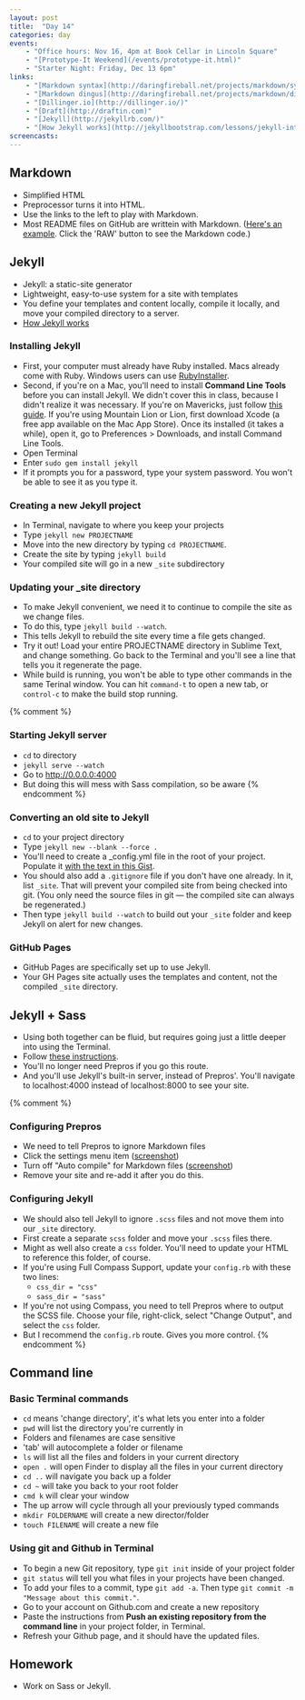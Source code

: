 ```yaml
---
layout: post
title:  "Day 14"
categories: day
events:
    - "Office hours: Nov 16, 4pm at Book Cellar in Lincoln Square"
    - "[Prototype-It Weekend](/events/prototype-it.html)"
    - "Starter Night: Friday, Dec 13 6pm"
links:
    - "[Markdown syntax](http://daringfireball.net/projects/markdown/syntax)"
    - "[Markdown dingus](http://daringfireball.net/projects/markdown/dingus)"
    - "[Dillinger.io](http://dillinger.io/)"
    - "[Draft](http://draftin.com)"
    - "[Jekyll](http://jekyllrb.com/)"
    - "[How Jekyll works](http://jekyllbootstrap.com/lessons/jekyll-introduction.html)"
screencasts:
---
```


## Markdown

- Simplified HTML
- Preprocessor turns it into HTML.
- Use the links to the left to play with Markdown.
- Most README files on GitHub are writtein with Markdown. ([Here's an example](https://github.com/tsl-frontend/scaffold/blob/master/README.md). Click the 'RAW' button to see the Markdown code.)

## Jekyll

- Jekyll: a static-site generator
- Lightweight, easy-to-use system for a site with templates
- You define your templates and content locally, compile it locally, and move your compiled directory to a server.
- [How Jekyll works](http://jekyllbootstrap.com/lessons/jekyll-introduction.html)

### Installing Jekyll

- First, your computer must already have Ruby installed. Macs already come with Ruby. Windows users can use [RubyInstaller](http://rubyinstaller.org/).
- Second, if you're on a Mac, you'll need to install **Command Line Tools** before you can install Jekyll. We didn't cover this in class, because I didn't realize it was necessary. If you're on Mavericks, just follow [this guide](http://www.computersnyou.com/2025/). If you're using Mountain Lion or Lion, first download Xcode (a free app available on the Mac App Store). Once its installed (it takes a while), open it, go to Preferences > Downloads, and install Command Line Tools.
- Open Terminal
- Enter `sudo gem install jekyll`
- If it prompts you for a password, type your system password. You won't be able to see it as you type it.

### Creating a new Jekyll project

- In Terminal, navigate to where you keep your projects
- Type `jekyll new PROJECTNAME`
- Move into the new directory by typing `cd PROJECTNAME`.
- Create the site by typing `jekyll build`
- Your compiled site will go in a new `_site` subdirectory

### Updating your _site directory

- To make Jekyll convenient, we need it to continue to compile the site as we change files.
- To do this, type `jekyll build --watch`.
- This tells Jekyll to rebuild the site every time a file gets changed.
- Try it out! Load your entire PROJECTNAME directory in Sublime Text, and change something. Go back to the Terminal and you'll see a line that tells you it regenerate the page.
- While build is running, you won't be able to type other commands in the same Terinal window. You can hit `command-t` to open a new tab, or `control-c` to make the build stop running.

{% comment %}
### Starting Jekyll server

- `cd` to directory
- `jekyll serve --watch`
- Go to http://0.0.0.0:4000
- But doing this will mess with Sass compilation, so be aware
{% endcomment %}

### Converting an old site to Jekyll

- `cd` to your project directory
- Type `jekyll new --blank --force .`
- You'll need to create a _config.yml file in the root of your project. Populate it [with the text in this Gist](https://gist.github.com/santheo/7470209/raw/a172a027009e32f669d3a951c3306122796f6de2/gistfile1.txt).
- You should also add a `.gitignore` file if you don't have one already. In it, list `_site`. That will prevent your compiled site from being checked into git. (You only need the source files in git — the compiled site can always be regenerated.)
- Then type `jekyll build --watch` to build out your `_site` folder and keep Jekyll on alert for new changes.

### GitHub Pages

- GitHub Pages are specifically set up to use Jekyll.
- Your GH Pages site actually uses the templates and content, not the compiled `_site` directory.

## Jekyll + Sass

- Using both together can be fluid, but requires going just a little deeper into using the Terminal.
- Follow [these instructions](http://davidpots.com/blog/jekyll-github-pages-compass/).
- You'll no longer need Prepros if you go this route.
- And you'll use Jekyll's built-in server, instead of Prepros'. You'll navigate to localhost:4000 instead of localhost:8000 to see your site.

{% comment %}
### Configuring Prepros

- We need to tell Prepros to ignore Markdown files
- Click the settings menu item ([screenshot](http://cl.ly/image/372f422S3v0c))
- Turn off "Auto compile" for Markdown files ([screenshot](http://cl.ly/image/3z0E0Y2l453t))
- Remove your site and re-add it after you do this.

### Configuring Jekyll

- We should also tell Jekyll to ignore `.scss` files and not move them into our `_site` directory.
- First create a separate `scss` folder and move your `.scss` files there.
- Might as well also create a `css` folder. You'll need to update your HTML to reference this folder, of course.
- If you're using Full Compass Support, update your `config.rb` with these two lines:
  - `css_dir = "css"`
  - `sass_dir = "sass"`
- If you're not using Compass, you need to tell Prepros where to output the SCSS file. Choose your file, right-click, select "Change Output", and select the `css` folder.
- But I recommend the `config.rb` route. Gives you more control.
{% endcomment %}

## Command line

### Basic Terminal commands

- `cd` means 'change directory', it's what lets you enter into a folder
- `pwd` will list the directory you're currently in
- Folders and filenames are case sensitive
- 'tab' will autocomplete a folder or filename
- `ls` will list all the files and folders in your current directory
- `open .` will open Finder to display all the files in your current directory
- `cd ..` will navigate you back up a folder
- `cd ~` will take you back to your root folder
- `cmd k` will clear your window
- The up arrow will cycle through all your previously typed commands
- `mkdir FOLDERNAME` will create a new director/folder
- `touch FILENAME` will create a new file

### Using git and Github in Terminal

- To begin a new Git repository, type `git init` inside of your project folder
- `git status` will tell you what files in your projects have been changed.
- To add your files to a commit, type `git add -a`. Then type `git commit -m "Message about this commit."`.
- Go to your account on Github.com and create a new repository
- Paste the instructions from **Push an existing repository from the command line** in your project folder, in Terminal.
- Refresh your Github page, and it should have the updated files.

## Homework

- Work on Sass or Jekyll.
